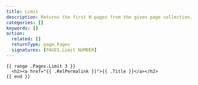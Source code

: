 ```yaml
---
title: Limit
description: Returns the first N pages from the given page collection.
categories: []
keywords: []
action:
  related: []
  returnType: page.Pages
  signatures: [PAGES.Limit NUMBER]
---
```


```go-html-template
{{ range .Pages.Limit 3 }}
  <h2><a href="{{ .RelPermalink }}">{{ .Title }}</a></h2>
{{ end }}
```
